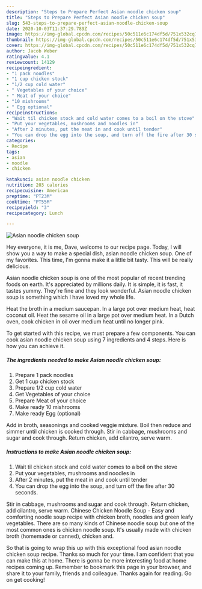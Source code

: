 ```yaml
---
description: "Steps to Prepare Perfect Asian noodle chicken soup"
title: "Steps to Prepare Perfect Asian noodle chicken soup"
slug: 543-steps-to-prepare-perfect-asian-noodle-chicken-soup
date: 2020-10-03T11:37:29.789Z
image: https://img-global.cpcdn.com/recipes/50c511e6c174df5d/751x532cq70/asian-noodle-chicken-soup-recipe-main-photo.jpg
thumbnail: https://img-global.cpcdn.com/recipes/50c511e6c174df5d/751x532cq70/asian-noodle-chicken-soup-recipe-main-photo.jpg
cover: https://img-global.cpcdn.com/recipes/50c511e6c174df5d/751x532cq70/asian-noodle-chicken-soup-recipe-main-photo.jpg
author: Jacob Weber
ratingvalue: 4.1
reviewcount: 14129
recipeingredient:
- "1 pack noodles"
- "1 cup chicken stock"
- "1/2 cup cold water"
- " Vegetables of your choice"
- " Meat of your choice"
- "10 mishrooms"
- " Egg optional"
recipeinstructions:
- "Wait til chicken stock and cold water comes to a boil on the stove"
- "Put your vegetables, mushrooms and noodles in"
- "After 2 minutes, put the meat in and cook until tender"
- "You can drop the egg into the soup, and turn off the fire after 30 seconds."
categories:
- Recipe
tags:
- asian
- noodle
- chicken

katakunci: asian noodle chicken 
nutrition: 203 calories
recipecuisine: American
preptime: "PT23M"
cooktime: "PT55M"
recipeyield: "3"
recipecategory: Lunch

---
```



![Asian noodle chicken soup](https://img-global.cpcdn.com/recipes/50c511e6c174df5d/751x532cq70/asian-noodle-chicken-soup-recipe-main-photo.jpg)

Hey everyone, it is me, Dave, welcome to our recipe page. Today, I will show you a way to make a special dish, asian noodle chicken soup. One of my favorites. This time, I'm gonna make it a little bit tasty. This will be really delicious.

Asian noodle chicken soup is one of the most popular of recent trending foods on earth. It's appreciated by millions daily. It is simple, it is fast, it tastes yummy. They're fine and they look wonderful. Asian noodle chicken soup is something which I have loved my whole life.

Heat the broth in a medium saucepan. In a large pot over medium heat, heat coconut oil. Heat the sesame oil in a large pot over medium heat. In a Dutch oven, cook chicken in oil over medium heat until no longer pink.


To get started with this recipe, we must prepare a few components. You can cook asian noodle chicken soup using 7 ingredients and 4 steps. Here is how you can achieve it.

<!--inarticleads1-->

##### The ingredients needed to make Asian noodle chicken soup:

1. Prepare 1 pack noodles
1. Get 1 cup chicken stock
1. Prepare 1/2 cup cold water
1. Get  Vegetables of your choice
1. Prepare  Meat of your choice
1. Make ready 10 mishrooms
1. Make ready  Egg (optional)


Add in broth, seasonings and cooked veggie mixture. Boil then reduce and simmer until chicken is cooked through. Stir in cabbage, mushrooms and sugar and cook through. Return chicken, add cilantro, serve warm. 

<!--inarticleads2-->

##### Instructions to make Asian noodle chicken soup:

1. Wait til chicken stock and cold water comes to a boil on the stove
1. Put your vegetables, mushrooms and noodles in
1. After 2 minutes, put the meat in and cook until tender
1. You can drop the egg into the soup, and turn off the fire after 30 seconds.


Stir in cabbage, mushrooms and sugar and cook through. Return chicken, add cilantro, serve warm. Chinese Chicken Noodle Soup - Easy and comforting noodle soup recipe with chicken broth, noodles and green leafy vegetables. There are so many kinds of Chinese noodle soup but one of the most common ones is chicken noodle soup. It&#39;s usually made with chicken broth (homemade or canned), chicken and. 

So that is going to wrap this up with this exceptional food asian noodle chicken soup recipe. Thanks so much for your time. I am confident that you can make this at home. There is gonna be more interesting food at home recipes coming up. Remember to bookmark this page in your browser, and share it to your family, friends and colleague. Thanks again for reading. Go on get cooking!
